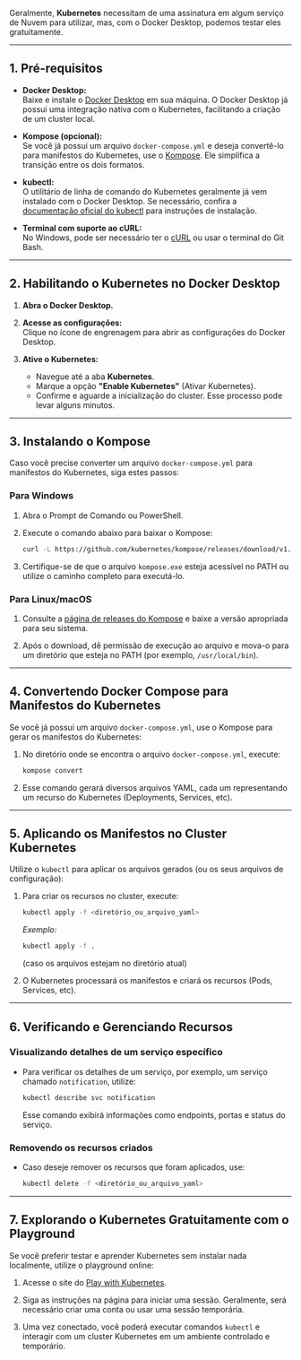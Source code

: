 Geralmente, **Kubernetes** necessitam de uma assinatura em algum serviço de Nuvem para utilizar, mas, com o Docker Desktop, podemos testar eles gratuitamente.

---

## 1. Pré-requisitos

- **Docker Desktop:**  
  Baixe e instale o [Docker Desktop](https://www.docker.com/products/docker-desktop) em sua máquina. O Docker Desktop já possui uma integração nativa com o Kubernetes, facilitando a criação de um cluster local.

- **Kompose (opcional):**  
  Se você já possui um arquivo `docker-compose.yml` e deseja convertê-lo para manifestos do Kubernetes, use o [Kompose](https://github.com/kubernetes/kompose). Ele simplifica a transição entre os dois formatos.

- **kubectl:**  
  O utilitário de linha de comando do Kubernetes geralmente já vem instalado com o Docker Desktop. Se necessário, confira a [documentação oficial do kubectl](https://kubernetes.io/docs/tasks/tools/) para instruções de instalação.

- **Terminal com suporte ao cURL:**  
  No Windows, pode ser necessário ter o [cURL](https://curl.se/windows/) ou usar o terminal do Git Bash.

---

## 2. Habilitando o Kubernetes no Docker Desktop

1. **Abra o Docker Desktop.**

2. **Acesse as configurações:**  
   Clique no ícone de engrenagem para abrir as configurações do Docker Desktop.

3. **Ative o Kubernetes:**  
   - Navegue até a aba **Kubernetes**.
   - Marque a opção **"Enable Kubernetes"** (Ativar Kubernetes).
   - Confirme e aguarde a inicialização do cluster. Esse processo pode levar alguns minutos.

---

## 3. Instalando o Kompose

Caso você precise converter um arquivo `docker-compose.yml` para manifestos do Kubernetes, siga estes passos:

### Para Windows

1. Abra o Prompt de Comando ou PowerShell.

2. Execute o comando abaixo para baixar o Kompose:
   ```bash
   curl -L https://github.com/kubernetes/kompose/releases/download/v1.34.0/kompose-windows-amd64.exe -o kompose.exe
   ```
3. Certifique-se de que o arquivo `kompose.exe` esteja acessível no PATH ou utilize o caminho completo para executá-lo.

### Para Linux/macOS

1. Consulte a [página de releases do Kompose](https://github.com/kubernetes/kompose/releases) e baixe a versão apropriada para seu sistema.

2. Após o download, dê permissão de execução ao arquivo e mova-o para um diretório que esteja no PATH (por exemplo, `/usr/local/bin`).

---

## 4. Convertendo Docker Compose para Manifestos do Kubernetes

Se você já possui um arquivo `docker-compose.yml`, use o Kompose para gerar os manifestos do Kubernetes:

1. No diretório onde se encontra o arquivo `docker-compose.yml`, execute:
   ```bash
   kompose convert
   ```
2. Esse comando gerará diversos arquivos YAML, cada um representando um recurso do Kubernetes (Deployments, Services, etc).

---

## 5. Aplicando os Manifestos no Cluster Kubernetes

Utilize o `kubectl` para aplicar os arquivos gerados (ou os seus arquivos de configuração):

1. Para criar os recursos no cluster, execute:
   ```bash
   kubectl apply -f <diretório_ou_arquivo_yaml>
   ```
   *Exemplo:*  
   ```bash
   kubectl apply -f .
   ```
   (caso os arquivos estejam no diretório atual)

2. O Kubernetes processará os manifestos e criará os recursos (Pods, Services, etc).

---

## 6. Verificando e Gerenciando Recursos

### Visualizando detalhes de um serviço específico

- Para verificar os detalhes de um serviço, por exemplo, um serviço chamado `notification`, utilize:
  ```bash
  kubectl describe svc notification
  ```
  Esse comando exibirá informações como endpoints, portas e status do serviço.

### Removendo os recursos criados

- Caso deseje remover os recursos que foram aplicados, use:
  ```bash
  kubectl delete -f <diretório_ou_arquivo_yaml>
  ```

---

## 7. Explorando o Kubernetes Gratuitamente com o Playground

Se você preferir testar e aprender Kubernetes sem instalar nada localmente, utilize o playground online:

1. Acesse o site do [Play with Kubernetes](https://labs.play-with-k8s.com/).

2. Siga as instruções na página para iniciar uma sessão. Geralmente, será necessário criar uma conta ou usar uma sessão temporária.

3. Uma vez conectado, você poderá executar comandos `kubectl` e interagir com um cluster Kubernetes em um ambiente controlado e temporário.